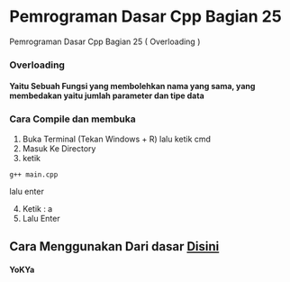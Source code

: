 # Pemrograman Dasar Cpp Bagian 25
 Pemrograman Dasar Cpp Bagian 25 ( Overloading )

 ### Overloading
 #### Yaitu Sebuah Fungsi yang membolehkan nama yang sama, yang membedakan yaitu jumlah parameter dan tipe data

 ### Cara Compile dan membuka
1. Buka Terminal (Tekan Windows + R) lalu ketik cmd
2. Masuk Ke Directory
3. ketik
```
g++ main.cpp
```
lalu enter

4. Ketik : a
5. Lalu Enter

## Cara Menggunakan Dari dasar [Disini](https://github.com/YoKYa/Pemrograman-Dasar-Cpp-Bagian-1)


#### YoKYa
